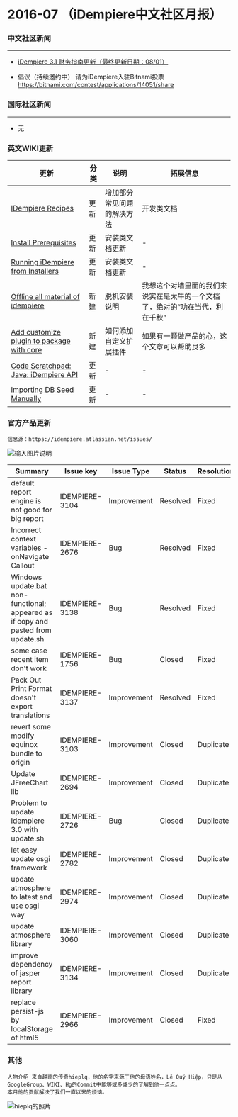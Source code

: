 2016-07 （iDempiere中文社区月报）
===

### 中文社区新闻
***
* [iDempiere 3.1 财务指南更新（最终更新日期：08/01）](http://idempiere_guide_fi.mydoc.io/)
  
* 倡议（持续邀约中）
  请为iDempiere入驻Bitnami投票
  https://bitnami.com/contest/applications/14051/share


### 国际社区新闻
***
* 无

### 英文WIKI更新

更新 | 分类 | 说明 | 拓展信息 | 
---|---|---|---|
[IDempiere Recipes](http://wiki.idempiere.org/en/IDempiere_Recipes) | 更新 | 增加部分常见问题的解决方法 | 开发类文档 | 
[Install Prerequisites](http://wiki.idempiere.org/en/Install_Prerequisites) | 更新 | 安装类文档更新 | - | 
[Running iDempiere from Installers](http://wiki.idempiere.org/en/Running_iDempiere_from_Installers) | 更新 | 安装类文档更新 | - | 
[Offline all material of idempiere](http://wiki.idempiere.org/en/Offline_all_material_of_idempiere) | 新建 | 脱机安装说明 | 我想这个对墙里面的我们来说实在是太牛的一个文档了，绝对的“功在当代，利在千秋” | 
[Add customize plugin to package with core](http://wiki.idempiere.org/en/Add_customize_plugin_to_package_with_core) | 新建 | 如何添加自定义扩展插件 | 如果有一颗做产品的心，这个文章可以帮助良多 | 
[Code Scratchpad: Java: iDempiere API](http://wiki.idempiere.org/en/Code_Scratchpad:_Java:_iDempiere_API) | 更新 | - | - | 
[Importing DB Seed Manually](http://wiki.idempiere.org/en/Importing_DB_Seed_Manually) | 更新 | - | - | 

### 官方产品更新

    信息源：https://idempiere.atlassian.net/issues/
![![输入图片说明](https://static.oschina.net/uploads/img/201608/03172429_YC2M.png "在这里输入图片标题")](https://static.oschina.net/uploads/img/201608/03172355_E0Ow.png "在这里输入图片标题")

| Summary                                                                          | Issue key      | Issue Type  | Status   | Resolution | Assignee             | Created         | Updated         |
|----------------------------------------------------------------------------------|----------------|-------------|----------|------------|----------------------|-----------------|-----------------|
| default report engine is not good for big report                                 | IDEMPIERE-3104 | Improvement | Resolved | Fixed      | hieplq               | 2016/5/16 10:30 | 2016/7/18 23:13 |
| Incorrect context variables - onNavigate Callout                                 | IDEMPIERE-2676 | Bug         | Resolved | Fixed      | carlosruiz_globalqss | 2015/6/12 13:24 | 2016/7/13 9:07  |
| Windows update.bat non-functional; appeared as if copy and pasted from update.sh | IDEMPIERE-3138 | Bug         | Resolved | Fixed      | aconn7               | 2016/7/12 15:02 | 2016/7/13 9:04  |
| some case recent item don't work                                                 | IDEMPIERE-1756 | Bug         | Closed   | Fixed      |                      | 2014/2/13 13:37 | 2016/7/12 2:55  |
| Pack Out Print Format doesn't export translations                                | IDEMPIERE-3137 | Improvement | Resolved | Fixed      | carlosruiz_globalqss | 2016/7/8 9:27   | 2016/7/8 9:28   |
| revert some modify equinox bundle to origin                                      | IDEMPIERE-3103 | Improvement | Closed   | Duplicate  |                      | 2016/5/15 7:01  | 2016/7/8 0:04   |
| Update JFreeChart lib                                                            | IDEMPIERE-2694 | Improvement | Closed   | Duplicate  |                      | 2015/6/23 11:38 | 2016/7/6 15:35  |
| Problem to update Idempiere 3.0 with update.sh                                   | IDEMPIERE-2726 | Bug         | Closed   | Duplicate  |                      | 2015/7/14 15:28 | 2016/7/6 15:32  |
| let easy update osgi framework                                                   | IDEMPIERE-2782 | Improvement | Closed   | Duplicate  |                      | 2015/8/22 14:40 | 2016/7/6 15:27  |
| update atmosphere to latest and use osgi way                                     | IDEMPIERE-2974 | Improvement | Closed   | Duplicate  |                      | 2015/12/13 4:25 | 2016/7/6 15:26  |
| update atmosphere library                                                        | IDEMPIERE-3060 | Improvement | Closed   | Duplicate  |                      | 2016/3/24 8:46  | 2016/7/6 15:25  |
| improve dependency of jasper report library                                      | IDEMPIERE-3134 | Improvement | Closed   | Duplicate  |                      | 2016/7/5 2:37   | 2016/7/6 15:21  |
| replace persist-js by localStorage of html5                                      | IDEMPIERE-2966 | Improvement | Closed   | Fixed      |                      | 2015/12/9 10:33 | 2016/7/6 15:09  |

### 其他
    人物介绍 来自越南的传奇hieplq，他的名字来源于他的母语姓名，Lê Quý Hiệp，只是从GoogleGroup、WIKI、Hg的Commit中能够或多或少的了解到他一点点。
    本月他的贡献解决了我们一直以来的烦恼。



![hieplq的照片](http://wiki.idempiere.org/w-en/images/thumb/5/5d/Hieplq_avata.jpg/600px-Hieplq_avata.jpg "hieplq的照片")





